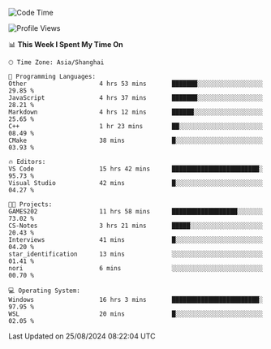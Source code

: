 <!--START_SECTION:waka-->
![Code Time](http://img.shields.io/badge/Code%20Time-1%2C925%20hrs%201%20min-blue)

![Profile Views](http://img.shields.io/badge/Profile%20Views-4-blue)

📊 **This Week I Spent My Time On** 

```text
🕑︎ Time Zone: Asia/Shanghai

💬 Programming Languages: 
Other                    4 hrs 53 mins       ███████░░░░░░░░░░░░░░░░░░   29.85 % 
JavaScript               4 hrs 37 mins       ███████░░░░░░░░░░░░░░░░░░   28.21 % 
Markdown                 4 hrs 12 mins       ██████░░░░░░░░░░░░░░░░░░░   25.65 % 
C++                      1 hr 23 mins        ██░░░░░░░░░░░░░░░░░░░░░░░   08.49 % 
CMake                    38 mins             █░░░░░░░░░░░░░░░░░░░░░░░░   03.93 % 

🔥 Editors: 
VS Code                  15 hrs 42 mins      ████████████████████████░   95.73 % 
Visual Studio            42 mins             █░░░░░░░░░░░░░░░░░░░░░░░░   04.27 % 

🐱‍💻 Projects: 
GAMES202                 11 hrs 58 mins      ██████████████████░░░░░░░   73.02 % 
CS-Notes                 3 hrs 21 mins       █████░░░░░░░░░░░░░░░░░░░░   20.43 % 
Interviews               41 mins             █░░░░░░░░░░░░░░░░░░░░░░░░   04.20 % 
star_identification      13 mins             ░░░░░░░░░░░░░░░░░░░░░░░░░   01.41 % 
nori                     6 mins              ░░░░░░░░░░░░░░░░░░░░░░░░░   00.70 % 

💻 Operating System: 
Windows                  16 hrs 3 mins       ████████████████████████░   97.95 % 
WSL                      20 mins             █░░░░░░░░░░░░░░░░░░░░░░░░   02.05 % 
```


 Last Updated on 25/08/2024 08:22:04 UTC
<!--END_SECTION:waka-->